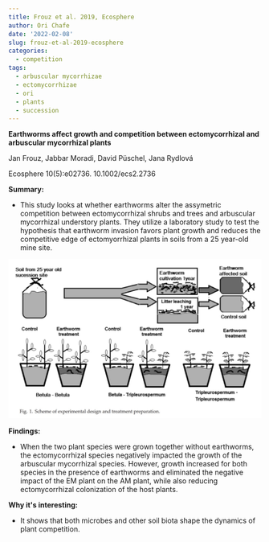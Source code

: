 ```yaml
---
title: Frouz et al. 2019, Ecosphere
author: Ori Chafe
date: '2022-02-08'
slug: frouz-et-al-2019-ecosphere
categories:
  - competition
tags:
  - arbuscular mycorrhizae
  - ectomycorrhizae
  - ori
  - plants
  - succession
---
```


**Earthworms affect growth and competition between
ectomycorrhizal and arbuscular mycorrhizal plants**


Jan Frouz, Jabbar Moradi, David Püschel, Jana Rydlová

Ecosphere 10(5):e02736. 10.1002/ecs2.2736

**Summary:**

+ This study looks at whether earthworms alter the assymetric competition between ectomycorrhizal shrubs and trees and arbuscular mycorrhizal understory plants. They utilize a laboratory study to test the hypothesis that earthworm invasion favors plant growth and reduces the competitive edge of ectomyorrhizal plants in soils from a 25 year-old mine site.

<img src = "figure_1.jpg" alt = ""/>

**Findings:**

+ When the two plant species were grown together without earthworms, 
the ectomycorrhizal species negatively impacted the growth of the arbuscular mycorrhizal species. However, growth increased for both species in the presence of earthworms and eliminated the negative impact of the EM plant on the AM plant, while also reducing ectomycorrhizal colonization of the host plants.

**Why it's interesting:**

+ It shows that both microbes and other soil biota shape the dynamics of plant competition.
